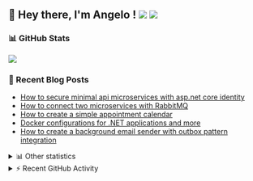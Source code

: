 ## 👋 Hey there, I'm Angelo ! ![](https://img.shields.io/badge/Intel-Core_i5_12th-0071C5?style=for-the-badge&logo=intel&logoColor=white) <a href="https://www.buymeacoffee.com/angelodotnet" target="_blank"><img src="https://img.shields.io/badge/Buy%20Me%20A%20Coffee-FFDD00.svg?style=for-the-badge&logo=Buy-Me-A-Coffee&logoColor=black"></a>

### 📊 GitHub Stats
![](http://github-profile-summary-cards.vercel.app/api/cards/profile-details?username=angelodotnet&theme=darcula)

### 📝 Recent Blog Posts
<!-- BLOG-POST-LIST:START -->
- [How to secure minimal api microservices with asp.net core identity](https://dev.to/angelodotnet/how-to-secure-minimal-api-microservices-with-aspnet-core-identity-2o68)
- [How to connect two microservices with RabbitMQ](https://dev.to/angelodotnet/example-of-microservice-communication-with-rabbitmq-3b2f)
- [How to create a simple appointment calendar](https://dev.to/angelodotnet/example-to-create-a-appointment-calendar-477n)
- [Docker configurations for .NET applications and more](https://dev.to/angelodotnet/docker-configurations-for-net-applications-and-more-1pg8)
- [How to create a background email sender with outbox pattern integration](https://dev.to/angelodotnet/example-to-create-a-background-email-sender-with-outbox-pattern-integration-4cdl)
<!-- BLOG-POST-LIST:END -->

<details>
  <summary>📊 Other statistics</summary>
  
![](http://github-profile-summary-cards.vercel.app/api/cards/repos-per-language?username=angelodotnet&theme=dracula)
![](http://github-profile-summary-cards.vercel.app/api/cards/most-commit-language?username=angelodotnet&theme=dracula)
![](http://github-profile-summary-cards.vercel.app/api/cards/stats?username=angelodotnet&theme=dracula)
![](http://github-profile-summary-cards.vercel.app/api/cards/productive-time?username=angelodotnet&theme=dracula&utcOffset=8)

</details>

<details>
  <summary> ⚡ Recent GitHub Activity</summary>

  <!--START_SECTION:activity-->
1. 🎉 Merged PR [#119](https://github.com/AngeloDotNet/GSWCloudApp/pull/119) in [AngeloDotNet/GSWCloudApp](https://github.com/AngeloDotNet/GSWCloudApp)
2. 💪 Opened PR [#119](https://github.com/AngeloDotNet/GSWCloudApp/pull/119) in [AngeloDotNet/GSWCloudApp](https://github.com/AngeloDotNet/GSWCloudApp)
3. 🎉 Merged PR [#118](https://github.com/AngeloDotNet/GSWCloudApp/pull/118) in [AngeloDotNet/GSWCloudApp](https://github.com/AngeloDotNet/GSWCloudApp)
4. 💪 Opened PR [#118](https://github.com/AngeloDotNet/GSWCloudApp/pull/118) in [AngeloDotNet/GSWCloudApp](https://github.com/AngeloDotNet/GSWCloudApp)
5. 🎉 Merged PR [#117](https://github.com/AngeloDotNet/GSWCloudApp/pull/117) in [AngeloDotNet/GSWCloudApp](https://github.com/AngeloDotNet/GSWCloudApp)
<!--END_SECTION:activity-->

</details>
